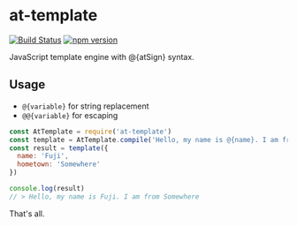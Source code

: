 # at-template

[![Build Status](https://travis-ci.org/FujiHaruka/at-template.svg?branch=master)](https://travis-ci.org/FujiHaruka/at-template)
[![npm version](https://badge.fury.io/js/at-template.svg)](https://badge.fury.io/js/at-template)

JavaScript template engine with @{atSign} syntax.

## Usage

* `@{variable}` for string replacement
* `@@{variable}` for escaping

```js
const AtTemplate = require('at-template')
const template = AtTemplate.compile('Hello, my name is @{name}. I am from @{hometown}.')
const result = template({
  name: 'Fuji',
  hometown: 'Somewhere'
})

console.log(result)
// > Hello, my name is Fuji. I am from Somewhere

```

That's all.
